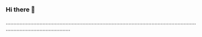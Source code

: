 ### Hi there 👋

......................................................................................................................................................................